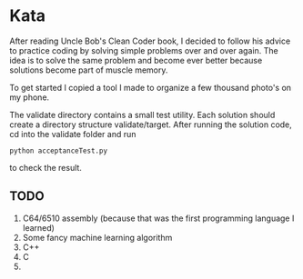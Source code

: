 # Kata

After reading Uncle Bob's Clean Coder book, I decided to follow his advice to practice coding by solving simple problems over and over again. The idea is to solve the same problem and become ever better because solutions become part of muscle memory. 

To get started I copied a tool I made to organize a few thousand photo's on my phone. 

The validate directory contains a small test utility. Each solution should create a directory structure validate/target. After running the solution code, cd into the validate folder and run
```
python acceptanceTest.py 
```
to check the result. 

## TODO

1. C64/6510 assembly (because that was the first programming language I learned)
2. Some fancy machine learning algorithm
3. C++
4. C
5. 
